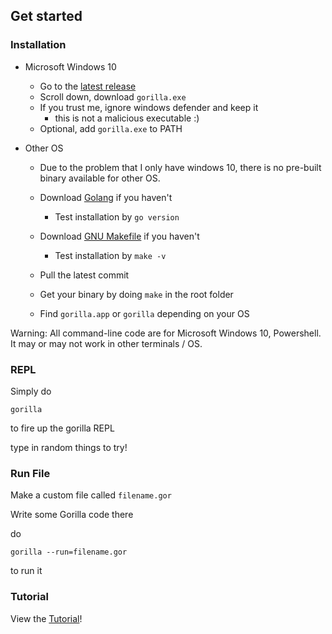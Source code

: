 ## Get started

### Installation

- Microsoft Windows 10
    - Go to the [latest release](https://github.com/SnowballSH/Gorilla/releases)
    - Scroll down, download `gorilla.exe`
    - If you trust me, ignore windows defender and keep it
        - this is not a malicious executable :)
    - Optional, add `gorilla.exe` to PATH
    
- Other OS
    - Due to the problem that I only have windows 10, 
    there is no pre-built binary available for other OS.
    - Download [Golang](https://golang.org/dl/) if you haven't
        - Test installation by `go version`
    - Download [GNU Makefile](https://www.gnu.org/software/make/) if you haven't
        - Test installation by `make -v`
        
    - Pull the latest commit
        
    - Get your binary by doing `make` in the root folder
    - Find `gorilla.app` or `gorilla` depending on your OS

Warning: All command-line code are for Microsoft Windows 10, Powershell.
It may or may not work in other terminals / OS.

### REPL

Simply do
```batch
gorilla
```
to fire up the gorilla REPL

type in random things to try!

### Run File

Make a custom file called `filename.gor`

Write some Gorilla code there

do
```batch
gorilla --run=filename.gor
```
to run it

### Tutorial

View the [Tutorial](https://github.com/SnowballSH/Gorilla/blob/master/docs/tut.md)!
